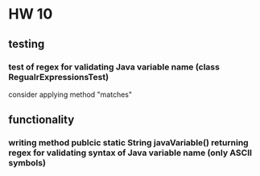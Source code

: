 # HW 10
## testing
### test of regex for validating Java variable name (class RegualrExpressionsTest)
consider applying method "matches"
## functionality
### writing method publcic static String javaVariable() returning regex for validating syntax of Java variable name (only ASCII symbols)
